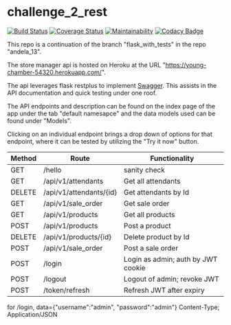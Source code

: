 # challenge_2_rest

[![Build Status](https://travis-ci.org/dannylwe/challenge_2_rest.svg?branch=master)](https://travis-ci.org/dannylwe/challenge_2_rest) [![Coverage Status](https://coveralls.io/repos/github/dannylwe/challenge_2_rest/badge.svg?branch=master)](https://coveralls.io/github/dannylwe/challenge_2_rest?branch=master) [![Maintainability](https://api.codeclimate.com/v1/badges/70b8b7e4b184c71c83b2/maintainability)](https://codeclimate.com/github/dannylwe/challenge_2_rest/maintainability) [![Codacy Badge](https://api.codacy.com/project/badge/Grade/9f5cb85008414e4a9a04d705af2289cd)](https://www.codacy.com/app/dannylwe/challenge_2_rest?utm_source=github.com&amp;utm_medium=referral&amp;utm_content=dannylwe/challenge_2_rest&amp;utm_campaign=Badge_Grade)

This repo is a continuation of the branch "flask_with_tests" in the repo "andela_13".

The store manager api is hosted on Heroku at the URL "https://young-chamber-54320.herokuapp.com/". 

The api leverages flask restplus to implement [Swagger](https://swagger.io/). This assists in the API documentation and quick testing under one roof.

The API endpoints and description can be found on the index page of the app under the tab "default namesapce" and the data models used can be found under "Models".

Clicking on an individual endpoint brings a drop down of options for that endpoint, where it can be tested by utilizing the "Try it now" button.

|Method | Route | Functionality|
| ---| --- | ---|
| GET | /hello | sanity check|
| GET | /api/v1/attendants| Get all attendants|
| DELETE | /api/v1/attendants/{id} | Get attendants by Id |
| GET | /api/v1/sale_order | Get sale order |
| GET | /api/v1/products | Get all products |
| POST | /api/v1/products | Post a product |
| DELETE| /api/v1/products/{id} | Delete product by Id|
| POST | /api/v1/sale_order | Post a sale order |
| POST | /login | Login as admin; auth by JWT cookie |
| POST | /logout | Logout of admin; revoke JWT |
| POST | /token/refresh | Refresh JWT after expiry|

for /login, data={"username":"admin", "password":"admin"} Content-Type; Application/JSON

